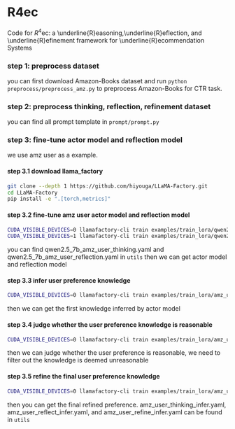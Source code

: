# R4ec
Code for $R^{4}$ec: a \underline{R}easoning,\underline{R}eflection, and \underline{R}efinement framework for \underline{R}ecommendation Systems

### step 1: preprocess dataset
you can first download Amazon-Books dataset and run `python preprocess/preprocess_amz.py` to preprocess Amazon-Books for CTR task.

### step 2: preprocess thinking, reflection, refinement dataset
you can find all prompt template in `prompt/prompt.py`

### step 3: fine-tune actor model and reflection model
we use amz user as a example.
#### step 3.1 download llama_factory
```bash
git clone --depth 1 https://github.com/hiyouga/LLaMA-Factory.git
cd LLaMA-Factory
pip install -e ".[torch,metrics]"
```
#### step 3.2 fine-tune amz user actor model and reflection model
```bash
CUDA_VISIBLE_DEVICES=0 llamafactory-cli train examples/train_lora/qwen2.5_7b_amz_user_thinking.yaml
CUDA_VISIBLE_DEVICES=1 llamafactory-cli train examples/train_lora/qwen2.5_7b_amz_user_reflection.yaml
```
you can find qwen2.5_7b_amz_user_thinking.yaml and qwen2.5_7b_amz_user_reflection.yaml in `utils`
then we can get actor model and reflection model

#### step 3.3 infer user preference knowledge
```bash
CUDA_VISIBLE_DEVICES=0 llamafactory-cli train examples/train_lora/amz_user_thinking_infer.yaml
```
then we can get the first knowledge inferred by actor model 

#### step 3.4 judge whether the user preference knowledge is reasonable
```bash
CUDA_VISIBLE_DEVICES=0 llamafactory-cli train examples/train_lora/amz_user_reflect_infer.yaml
```
then we can judge whether the user preference is reasonable, we need to filter out the knowledge is deemed unreasonable

#### step 3.5 refine the final user preference knowledge
```bash
CUDA_VISIBLE_DEVICES=0 llamafactory-cli train examples/train_lora/amz_user_refine_infer.yaml
```
then you can get the final refined preference.
amz_user_thinking_infer.yaml, amz_user_reflect_infer.yaml, and amz_user_refine_infer.yaml can be found in `utils`
